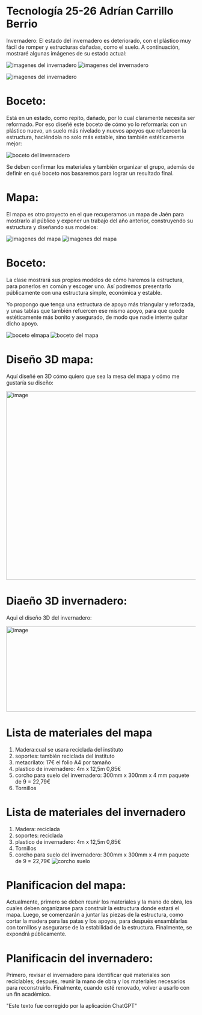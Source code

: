 # Tecnología 25-26 Adrían Carrillo Berrio 
Invernadero: El estado del invernadero es deteriorado, con el plástico muy fácil de romper y estructuras dañadas, como el suelo. A continuación, mostraré algunas imágenes de su estado actual:

![imagenes del invernadero](imagenes/invernadero.jpg)  ![imagenes del invernadero](imagenes/invernadero_1.jpg)

![imagenes del invernadero](imagenes/invernadero_2.jpg)

# Boceto:
Está en un estado, como repito, dañado, por lo cual claramente necesita ser reformado. Por eso diseñé este boceto de cómo yo lo reformaría: con un plástico nuevo, un suelo más nivelado y nuevos apoyos que refuercen la estructura, haciéndola no solo más estable, sino también estéticamente mejor:

![boceto del invernadero](imagenes/bocetoinvernader1.jpg)

Se deben confirmar los materiales y también organizar el grupo, además de definir en qué boceto nos basaremos para lograr un resultado final.

# Mapa:
El mapa es otro proyecto en el que recuperamos un mapa de Jaén para mostrarlo al público y exponer un trabajo del año anterior, construyendo su estructura y diseñando sus modelos:

![imagenes del mapa](imagenes/mapa_1.jpg) ![imagenes del mapa](imagenes/mapa_0.jpg)

# Boceto:
La clase mostrará sus propios modelos de cómo haremos la estructura, para ponerlos en común y escoger uno. Así podremos presentarlo públicamente con una estructura simple, económica y estable.

Yo propongo que tenga una estructura de apoyo más triangular y reforzada, y unas tablas que también refuercen ese mismo apoyo, para que quede estéticamente más bonito y asegurado, de modo que nadie intente quitar dicho apoyo.

![boceto elmapa](imagenes/bocetoeluno.jpg) ![boceto del mapa](imagenes/bocetoeldos.jpg)

# Diseño 3D mapa:
Aquí diseñé en 3D cómo quiero que sea la mesa del mapa y cómo me gustaría su diseño:

<img width="756" height="501" alt="image" src="https://github.com/user-attachments/assets/61c20c8e-d766-4019-a436-a10b30dd3f1c" />


# Diaeño 3D invernadero:

Aqui el diseño 3D del invernadero:

<img width="535" height="227" alt="image" src="https://github.com/user-attachments/assets/ec44f594-3c0c-4ac8-b4d4-2fe3d72093ab" />


# Lista de materiales del mapa

1. Madera:cual se usara reciclada del instituto
2. soportes: también reciclada del instituto
3. metacrilato: 17€ el folio A4 por tamaño
4. plastico de invernadero: 4m x 12,5m 0,85€
5. corcho para suelo del invernadero: 300mm x 300mm x 4 mm paquete de 9 = 22,79€
6. Tornillos

# Lista de materiales del invernadero

1. Madera: reciclada
2. soportes: reciclada
3. plastico de invernadero: 4m x 12,5m 0,85€
4. Tornillos
5.  corcho para suelo del invernadero: 300mm x 300mm x 4 mm paquete de 9 = 22,79€
  ![corcho suelo](imagenes/corchosuelo.jpg)


# Planificacion del mapa:
Actualmente, primero se deben reunir los materiales y la mano de obra, los cuales deben organizarse para construir la estructura donde estará el mapa. Luego, se comenzarán a juntar las piezas de la estructura, como cortar la madera para las patas y los apoyos, para después ensamblarlas con tornillos y asegurarse de la estabilidad de la estructura. Finalmente, se expondrá públicamente.

# Planificacin del invernadero:

Primero, revisar el invernadero para identificar qué materiales son reciclables; después, reunir la mano de obra y los materiales necesarios para reconstruirlo. Finalmente, cuando esté renovado, volver a usarlo con un fin académico.

"Este texto fue corregido por la aplicación ChatGPT"
